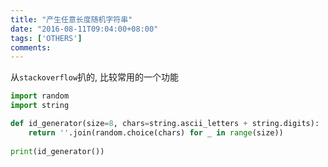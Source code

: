 ```yaml
---
title: "产生任意长度随机字符串"
date: "2016-08-11T09:04:00+08:00"
tags: ['OTHERS']
comments: 
---
```



从`stackoverflow`扒的, 比较常用的一个功能
```python
import random
import string

def id_generator(size=8, chars=string.ascii_letters + string.digits):
    return ''.join(random.choice(chars) for _ in range(size))
    
print(id_generator())
```
